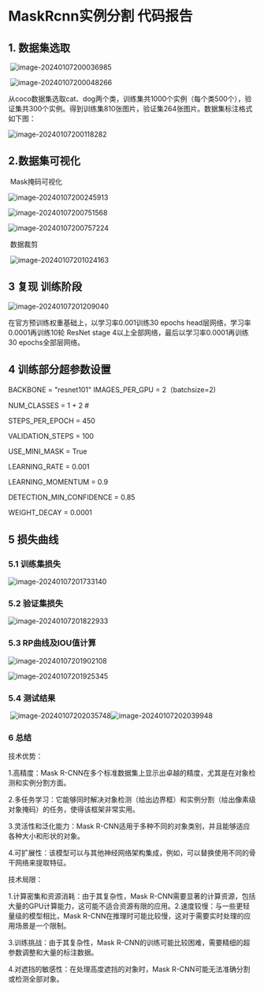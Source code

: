 # 				  MaskRcnn实例分割 代码报告

## 1. 数据集选取

​                                        ![image-20240107200036985](D:\PycharmProjects\Mask_RCNN\MyNetwork\display\image-20240107200036985.png) 

​		                         ![image-20240107200048266](C:\Users\Administrator\AppData\Roaming\Typora\typora-user-images\image-20240107200048266.png)

从coco数据集选取cat、dog两个类，训练集共1000个实例（每个类500个），验证集共300个实例。得到训练集810张图片，验证集264张图片。数据集标注格式如下图：

![image-20240107200118282](C:\Users\Administrator\AppData\Roaming\Typora\typora-user-images\image-20240107200118282.png)

## 2.数据集可视化

​											                    Mask掩码可视化

![image-20240107200245913](C:\Users\Administrator\AppData\Roaming\Typora\typora-user-images\image-20240107200245913.png)

![image-20240107200751568](C:\Users\Administrator\AppData\Roaming\Typora\typora-user-images\image-20240107200751568.png)

![image-20240107200757224](C:\Users\Administrator\AppData\Roaming\Typora\typora-user-images\image-20240107200757224.png)

​													                 数据裁剪

​									                 ![image-20240107201024163](C:\Users\Administrator\AppData\Roaming\Typora\typora-user-images\image-20240107201024163.png)

## 3 复现 训练阶段

![image-20240107201209040](C:\Users\Administrator\AppData\Roaming\Typora\typora-user-images\image-20240107201209040.png)

在官方预训练权重基础上，以学习率0.001训练30 epochs head层网络，学习率0.0001再训练10轮 ResNet stage 4以上全部网络，最后以学习率0.0001再训练30 epochs全部层网络。

## 4  训练部分超参数设置

BACKBONE = "resnet101"
IMAGES_PER_GPU = 2（batchsize=2)

NUM_CLASSES = 1 + 2 # 

 STEPS_PER_EPOCH = 450

VALIDATION_STEPS = 100

USE_MINI_MASK = True

LEARNING_RATE = 0.001

LEARNING_MOMENTUM = 0.9

DETECTION_MIN_CONFIDENCE = 0.85

WEIGHT_DECAY = 0.0001

## 5  损失曲线

### 5.1 训练集损失

![image-20240107201733140](C:\Users\Administrator\AppData\Roaming\Typora\typora-user-images\image-20240107201733140.png)

### 5.2 验证集损失

![image-20240107201822933](C:\Users\Administrator\AppData\Roaming\Typora\typora-user-images\image-20240107201822933.png)

### 5.3 RP曲线及IOU值计算

![image-20240107201902108](C:\Users\Administrator\AppData\Roaming\Typora\typora-user-images\image-20240107201902108.png)

![image-20240107201925345](C:\Users\Administrator\AppData\Roaming\Typora\typora-user-images\image-20240107201925345.png)

### 5.4 测试结果

​                                           ![image-20240107202035748](C:\Users\Administrator\AppData\Roaming\Typora\typora-user-images\image-20240107202035748.png)![image-20240107202039948](C:\Users\Administrator\AppData\Roaming\Typora\typora-user-images\image-20240107202039948.png)

### 6 总结

技术优势：

1.高精度：Mask R-CNN在多个标准数据集上显示出卓越的精度，尤其是在对象检测和实例分割方面。

2.多任务学习：它能够同时解决对象检测（给出边界框）和实例分割（给出像素级对象掩码）的任务，使得该框架非常实用。

3.灵活性和泛化能力：Mask R-CNN适用于多种不同的对象类别，并且能够适应各种大小和形状的对象。

4.可扩展性：该模型可以与其他神经网络架构集成，例如，可以替换使用不同的骨干网络来提取特征。

技术局限：

1.计算密集和资源消耗：由于其复杂性，Mask R-CNN需要显著的计算资源，包括大量的GPU计算能力，这可能不适合资源有限的应用。2.速度较慢：与一些更轻量级的模型相比，Mask R-CNN在推理时可能比较慢，这对于需要实时处理的应用场景是一个限制。

3.训练挑战：由于其复杂性，Mask R-CNN的训练可能比较困难，需要精细的超参数调整和大量的标注数据。

4.对遮挡的敏感性：在处理高度遮挡的对象时，Mask R-CNN可能无法准确分割或检测全部对象。